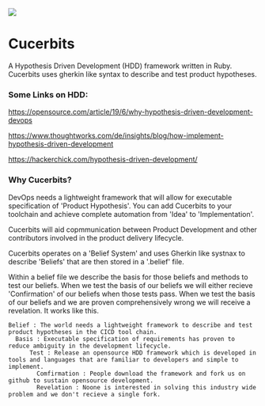 <img src="https://media.giphy.com/media/3oEduQAsYcJKQH2XsI/giphy.gif" >

# Cucerbits


A Hypothesis Driven Development (HDD) framework written in Ruby. Cucerbits uses gherkin like syntax to describe and test product hypotheses. 

### Some Links on HDD:

https://opensource.com/article/19/6/why-hypothesis-driven-development-devops

https://www.thoughtworks.com/de/insights/blog/how-implement-hypothesis-driven-development

https://hackerchick.com/hypothesis-driven-development/

### Why Cucerbits?

DevOps needs a lightweight framework that will allow for executable specification of 'Product Hypothesis'. You can add Cucerbits to your toolchain and achieve complete automation from 'Idea' to 'Implementation'.

Cucerbits will aid copmmunication between Product Development and other contributors involved in the product delivery lifecycle. 

Cucerbits operates on a 'Belief System' and uses Gherkin like systnax to describe 'Beliefs' that are then stored in a '.belief' file. 

Within a belief file we describe the basis for those beliefs and methods to test our beliefs. When we test the basis of our beliefs we will either recieve 'Confirmation' of our beliefs when those tests pass. When we test the basis of our beliefs and we are proven comprehensively wrong we will receive a revelation. It works like this.


````
Belief : The world needs a lightweight framework to describe and test product hypotheses in the CICD tool chain.
  Basis : Executable specification of requirements has proven to reduce ambiguity in the development lifecycle.
      Test : Release an opensource HDD framework which is developed in tools and languages that are familiar to developers and simple to implement.
        Comfirmation : People download the framework and fork us on github to sustain opensource development.
        Revelation : Noone is interested in solving this industry wide problem and we don't recieve a single fork.
````



